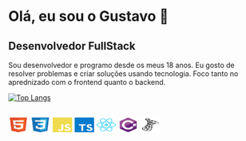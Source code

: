 # Olá, eu sou o Gustavo 👋

Desenvolvedor FullStack
-----------------------------

Sou desenvolvedor e programo desde os meus 18 anos. Eu gosto de resolver problemas e criar soluções usando tecnologia. Foco tanto no aprednizado com o frontend quanto o backend. 

[![Top Langs](https://github-readme-stats.vercel.app/api/top-langs/?username=gustavohaubrich15&layout=compact)](https://github.com/anuraghazra/github-readme-stats)

<div style="display: inline_block"><br>
   <img align="center" alt="HTML" height="30" width="40" src="https://raw.githubusercontent.com/devicons/devicon/master/icons/html5/html5-original.svg">
  <img align="center" alt="CSS" height="30" width="40" src="https://raw.githubusercontent.com/devicons/devicon/master/icons/css3/css3-original.svg">
  <img align="center" alt="Js" height="30" width="40" src="https://raw.githubusercontent.com/devicons/devicon/master/icons/javascript/javascript-plain.svg">
  <img align="center" alt="Ts" height="30" width="40" src="https://raw.githubusercontent.com/devicons/devicon/master/icons/typescript/typescript-plain.svg">
  <img align="center" alt="Rafa-React" height="30" width="40" src="https://raw.githubusercontent.com/devicons/devicon/master/icons/react/react-original.svg">
  <img align="center" alt="Csharp" height="30" width="40" src="https://raw.githubusercontent.com/devicons/devicon/master/icons/csharp/csharp-original.svg">
  <img align="center" alt="Csharp" height="30" width="40" src="https://raw.githubusercontent.com/devicons/devicon/master/icons/microsoftsqlserver/microsoftsqlserver-plain.svg">
  
</div>
